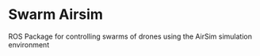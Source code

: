 # Swarm Airsim
ROS Package for controlling swarms of drones using the AirSim simulation environment
